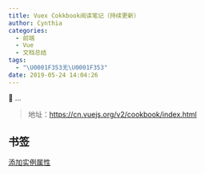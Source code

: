 ```yaml
---
title: Vuex Cokkbook阅读笔记（持续更新）
author: Cynthia
categories:
  - 前端
  - Vue
  - 文档总结
tags:
  - "\U0001F353无\U0001F353"
date: 2019-05-24 14:04:26
---
```


🐰
...
<!--more-->

> 地址：<https://cn.vuejs.org/v2/cookbook/index.html>

## 书签

[添加实例属性](https://cn.vuejs.org/v2/cookbook/adding-instance-properties.html)

